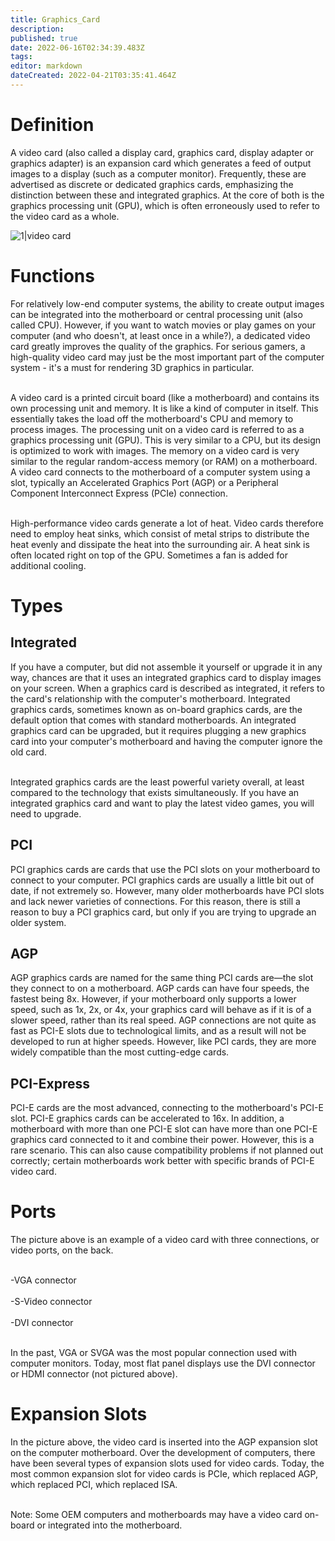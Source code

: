 ```yaml
---
title: Graphics_Card
description: 
published: true
date: 2022-06-16T02:34:39.483Z
tags: 
editor: markdown
dateCreated: 2022-04-21T03:35:41.464Z
---
```


# Definition
A video card (also called a display card, graphics card, display adapter or graphics adapter) is an expansion card which generates a feed of output images to a display (such as a computer monitor). Frequently, these are advertised as discrete or dedicated graphics cards, emphasizing the distinction between these and integrated graphics. At the core of both is the graphics processing unit (GPU), which is often erroneously used to refer to the video card as a whole.

![1|video card](/images/e/e5/Video_car.png)

# Functions
For relatively low-end computer systems, the ability to create output images can be integrated into the motherboard or central processing unit (also called CPU). However, if you want to watch movies or play games on your computer (and who doesn't, at least once in a while?), a dedicated video card greatly improves the quality of the graphics. For serious gamers, a high-quality video card may just be the most important part of the computer system - it's a must for rendering 3D graphics in particular.

<br>A video card is a printed circuit board (like a motherboard) and contains its own processing unit and memory. It is like a kind of computer in itself. This essentially takes the load off the motherboard's CPU and memory to process images. The processing unit on a video card is referred to as a graphics processing unit (GPU). This is very similar to a CPU, but its design is optimized to work with images. The memory on a video card is very similar to the regular random-access memory (or RAM) on a motherboard. A video card connects to the motherboard of a computer system using a slot, typically an Accelerated Graphics Port (AGP) or a Peripheral Component Interconnect Express (PCIe) connection.</br>

<br>High-performance video cards generate a lot of heat. Video cards therefore need to employ heat sinks, which consist of metal strips to distribute the heat evenly and dissipate the heat into the surrounding air. A heat sink is often located right on top of the GPU. Sometimes a fan is added for additional cooling.</br>

# Types
## Integrated
If you have a computer, but did not assemble it yourself or upgrade it in any way, chances are that it uses an integrated graphics card to display images on your screen. When a graphics card is described as integrated, it refers to the card's relationship with the computer's motherboard. Integrated graphics cards, sometimes known as on-board graphics cards, are the default option that comes with standard motherboards. An integrated graphics card can be upgraded, but it requires plugging a new graphics card into your computer's motherboard and having the computer ignore the old card.

<br>Integrated graphics cards are the least powerful variety overall, at least compared to the technology that exists simultaneously. If you have an integrated graphics card and want to play the latest video games, you will need to upgrade.</br>

## PCI
PCI graphics cards are cards that use the PCI slots on your motherboard to connect to your computer. PCI graphics cards are usually a little bit out of date, if not extremely so. However, many older motherboards have PCI slots and lack newer varieties of connections. For this reason, there is still a reason to buy a PCI graphics card, but only if you are trying to upgrade an older system.

## AGP
AGP graphics cards are named for the same thing PCI cards are—the slot they connect to on a motherboard. AGP cards can have four speeds, the fastest being 8x. However, if your motherboard only supports a lower speed, such as 1x, 2x, or 4x, your graphics card will behave as if it is of a slower speed, rather than its real speed. AGP connections are not quite as fast as PCI-E slots due to technological limits, and as a result will not be developed to run at higher speeds. However, like PCI cards, they are more widely compatible than the most cutting-edge cards.

## PCI-Express
PCI-E cards are the most advanced, connecting to the motherboard's PCI-E slot. PCI-E graphics cards can be accelerated to 16x. In addition, a motherboard with more than one PCI-E slot can have more than one PCI-E graphics card connected to it and combine their power. However, this is a rare scenario. This can also cause compatibility problems if not planned out correctly; certain motherboards work better with specific brands of PCI-E video card.

# Ports
The picture above is an example of a video card with three connections, or video ports, on the back.

<br>-VGA connector</br>
<br>-S-Video connector</br>
<br>-DVI connector</br>

<br>In the past, VGA or SVGA was the most popular connection used with computer monitors. Today, most flat panel displays use the DVI connector or HDMI connector (not pictured above).</br>

# Expansion Slots

In the picture above, the video card is inserted into the AGP expansion slot on the computer motherboard. Over the development of computers, there have been several types of expansion slots used for video cards. Today, the most common expansion slot for video cards is PCIe, which replaced AGP, which replaced PCI, which replaced ISA.

<br>Note: Some OEM computers and motherboards may have a video card on-board or integrated into the motherboard.</br>
